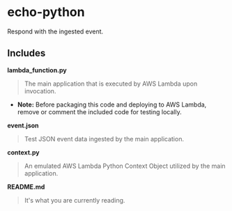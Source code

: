 # echo-python

Respond with the ingested event.

## Includes

**lambda_function.py**
> The main application that is executed by AWS Lambda upon invocation.
* **Note:** Before packaging this code and deploying to AWS Lambda, remove or comment the included code for testing locally.

**event.json**
> Test JSON event data ingested by the main application.

**context.py**
> An emulated AWS Lambda Python Context Object utilized by the main application.

**README.md**
> It's what you are currently reading.
